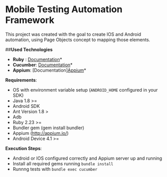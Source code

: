 Mobile Testing Automation Framework
================================

This project was created with the goal to create IOS and Android automation, using Page Objects concept to mapping those elements.

##**Used Technologies**
 
 - **Ruby** : [Documentation](https://www.ruby-lang.org/pt/)*
 - **Cucumber**: [Documentation](cucumber.io)*
 - **Appium**: [Documentation][Appium](http://appium.io/)*

**Requirements**:

 - OS with environment variable setup (`ANDROID_HOME` configured in your SDK)
 - Java 1.8 >=
 - Android SDK
 - Ant Version 1.8 >
 - Adb
 - Ruby 2.23 >=
 - Bundler gem (gem install bundler)
 - Appium (http://appium.io/)
 - Android Device 4.1 >=

**Execution Steps**:

 - Android or IOS configured correctly and Appium server up and running
 - Install all required gems running `bundle install`
 - Runnng tests with `bundle exec cucumber`
